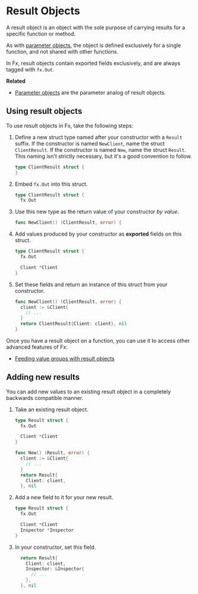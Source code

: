 # Result Objects

A result object is an object with the sole purpose of carrying results
for a specific function or method.

As with [parameter objects](parameter-objects.md),
the object is defined exclusively for a single function,
and not shared with other functions.

In Fx, result objects contain exported fields exclusively,
and are always tagged with `fx.Out`.

**Related**

- [Parameter objects](parameter-objects.md) are the parameter analog of result
  objects.

## Using result objects

To use result objects in Fx, take the following steps:

1. Define a new struct type named after your constructor
   with a `Result` suffix.
   If the constructor is named `NewClient`, name the struct `ClientResult`.
   If the constructor is named `New`, name the struct `Result`.
   This naming isn't strictly necessary, but it's a good convention to follow.

   ```go mdox-exec='region ex/result-objects/define.go empty'
   type ClientResult struct {
   }
   ```

2. Embed `fx.Out` into this struct.

   ```go mdox-exec='region ex/result-objects/define.go fxout'
   type ClientResult struct {
     fx.Out
   ```

3. Use this new type as the return value of your constructor *by value*.

   ```go mdox-exec='region ex/result-objects/define.go returnresult'
   func NewClient() (ClientResult, error) {
   ```

4. Add values produced by your constructor as **exported** fields on this struct.

   ```go mdox-exec='region ex/result-objects/define.go fields'
   type ClientResult struct {
     fx.Out

     Client *Client
   }
   ```

5. Set these fields and return an instance of this struct from your
   constructor.

   ```go mdox-exec='region ex/result-objects/define.go produce'
   func NewClient() (ClientResult, error) {
     client := &Client{
       // ...
     }
     return ClientResult{Client: client}, nil
   }
   ```

<!--
TODO: cover various tags supported on a result object.
-->

Once you have a result object on a function,
you can use it to access other advanced features of Fx:

- [Feeding value groups with result objects](value-groups/feed.md#with-result-objects)

## Adding new results

You can add new values to an existing result object
in a completely backwards compatible manner.

1. Take an existing result object.

   ```go mdox-exec='region ex/result-objects/extend.go start'
   type Result struct {
     fx.Out

     Client *Client
   }

   func New() (Result, error) {
     client := &Client{
       // ...
     }
     return Result{
       Client: client,
     }, nil
   ```

2. Add a new field to it for your new result.

   ```go mdox-exec='region ex/result-objects/extend.go full'
   type Result struct {
     fx.Out

     Client *Client
     Inspector *Inspector
   }
   ```

3. In your constructor, set this field.

   ```go mdox-exec='region ex/result-objects/extend.go produce'
     return Result{
       Client: client,
       Inspector: &Inspector{
         // ...
       },
     }, nil
   ```
